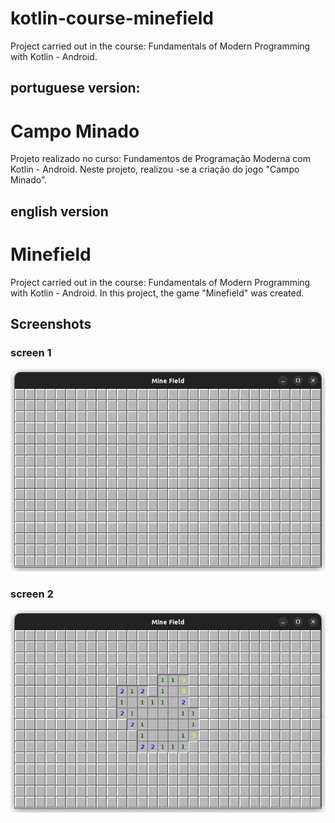 # kotlin-course-minefield
Project carried out in the course: Fundamentals of Modern Programming with Kotlin - Android.

## portuguese version:

# Campo Minado
Projeto realizado no curso: Fundamentos de Programação Moderna com Kotlin - Android. Neste projeto, realizou -se a criação do jogo "Campo Minado".

## english version

# Minefield
Project carried out in the course: Fundamentals of Modern Programming with Kotlin - Android. In this project, the game "Minefield" was created.

## Screenshots
### screen 1
![kotlin-course-minefield](./screenshots/minefield01.png)

### screen 2
![kotlin-course-minefield](./screenshots/minefield02.png)

